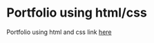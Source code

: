 # Portfolio using html/css
Portfolio using html and css link [here](https://jaykoder.github.io/Portfolio_using_html-css/)
 
